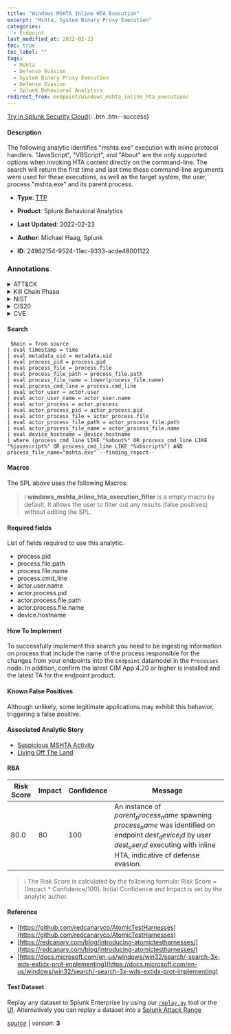 ```yaml
---
title: "Windows MSHTA Inline HTA Execution"
excerpt: "Mshta, System Binary Proxy Execution"
categories:
  - Endpoint
last_modified_at: 2022-02-23
toc: true
toc_label: ""
tags:
  - Mshta
  - Defense Evasion
  - System Binary Proxy Execution
  - Defense Evasion
  - Splunk Behavioral Analytics
redirect_from: endpoint/windows_mshta_inline_hta_execution/
---
```




[Try in Splunk Security Cloud](https://www.splunk.com/en_us/cyber-security.html){: .btn .btn--success}

#### Description

The following analytic identifies &#34;mshta.exe&#34; execution with inline protocol handlers. &#34;JavaScript&#34;, &#34;VBScript&#34;, and &#34;About&#34; are the only supported options when invoking HTA content directly on the command-line. The search will return the first time and last time these command-line arguments were used for these executions, as well as the target system, the user, process &#34;mshta.exe&#34; and its parent process.

- **Type**: [TTP](https://github.com/splunk/security_content/wiki/Detection-Analytic-Types)
- **Product**: Splunk Behavioral Analytics

- **Last Updated**: 2022-02-23
- **Author**: Michael Haag, Splunk
- **ID**: 24962154-9524-11ec-9333-acde48001122

### Annotations
<details>
  <summary>ATT&CK</summary>

<div markdown="1">

#### [ATT&CK](https://attack.mitre.org/)

| ID          | Technique   | Tactic         |
| ----------- | ----------- |--------------- |
| [T1218.005](https://attack.mitre.org/techniques/T1218/005/) | Mshta | Defense Evasion |

| [T1218](https://attack.mitre.org/techniques/T1218/) | System Binary Proxy Execution | Defense Evasion |

</div>
</details>


<details>
  <summary>Kill Chain Phase</summary>

<div markdown="1">

* Exploitation


</div>
</details>


<details>
  <summary>NIST</summary>

<div markdown="1">

* DE.CM



</div>
</details>

<details>
  <summary>CIS20</summary>

<div markdown="1">

* CIS 10



</div>
</details>

<details>
  <summary>CVE</summary>

<div markdown="1">


</div>
</details>


#### Search

```
 $main = from source  
| eval timestamp = time  
| eval metadata_uid = metadata.uid  
| eval process_pid = process.pid 
| eval process_file = process.file 
| eval process_file_path = process_file.path 
| eval process_file_name = lower(process_file.name) 
| eval process_cmd_line = process.cmd_line 
| eval actor_user = actor.user 
| eval actor_user_name = actor_user.name 
| eval actor_process = actor.process 
| eval actor_process_pid = actor_process.pid 
| eval actor_process_file = actor_process.file 
| eval actor_process_file_path = actor_process_file.path 
| eval actor_process_file_name = actor_process_file.name 
| eval device_hostname = device.hostname 
| where (process_cmd_line LIKE "%about%" OR process_cmd_line LIKE "%javascript%" OR process_cmd_line LIKE "%vbscript%") AND process_file_name="mshta.exe" --finding_report--
```

#### Macros
The SPL above uses the following Macros:

> :information_source:
> **windows_mshta_inline_hta_execution_filter** is a empty macro by default. It allows the user to filter out any results (false positives) without editing the SPL.



#### Required fields
List of fields required to use this analytic.
* process.pid
* process.file.path
* process.file.name
* process.cmd_line
* actor.user.name
* actor.process.pid
* actor.process.file.path
* actor.process.file.name
* device.hostname



#### How To Implement
To successfully implement this search you need to be ingesting information on process that include the name of the process responsible for the changes from your endpoints into the `Endpoint` datamodel in the `Processes` node. In addition, confirm the latest CIM App 4.20 or higher is installed and the latest TA for the endpoint product.
#### Known False Positives
Although unlikely, some legitimate applications may exhibit this behavior, triggering a false positive.

#### Associated Analytic Story
* [Suspicious MSHTA Activity](/stories/suspicious_mshta_activity)
* [Living Off The Land](/stories/living_off_the_land)




#### RBA

| Risk Score  | Impact      | Confidence   | Message      |
| ----------- | ----------- |--------------|--------------|
| 80.0 | 80 | 100 | An instance of $parent_process_name$ spawning $process_name$ was identified on endpoint $dest_device_id$ by user $dest_user_id$ executing with inline HTA, indicative of defense evasion. |


> :information_source:
> The Risk Score is calculated by the following formula: Risk Score = (Impact * Confidence/100). Initial Confidence and Impact is set by the analytic author.


#### Reference

* [https://github.com/redcanaryco/AtomicTestHarnesses](https://github.com/redcanaryco/AtomicTestHarnesses)
* [https://redcanary.com/blog/introducing-atomictestharnesses/](https://redcanary.com/blog/introducing-atomictestharnesses/)
* [https://docs.microsoft.com/en-us/windows/win32/search/-search-3x-wds-extidx-prot-implementing](https://docs.microsoft.com/en-us/windows/win32/search/-search-3x-wds-extidx-prot-implementing)



#### Test Dataset
Replay any dataset to Splunk Enterprise by using our [`replay.py`](https://github.com/splunk/attack_data#using-replaypy) tool or the [UI](https://github.com/splunk/attack_data#using-ui).
Alternatively you can replay a dataset into a [Splunk Attack Range](https://github.com/splunk/attack_range#replay-dumps-into-attack-range-splunk-server)




[*source*](https://github.com/splunk/security_content/tree/develop/detections/endpoint/windows_mshta_inline_hta_execution.yml) \| *version*: **3**
